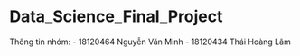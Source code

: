 # Data_Science_Final_Project
Thông tin nhóm:
    - 18120464 Nguyễn Văn Minh
    - 18120434 Thái Hoàng Lâm
    
